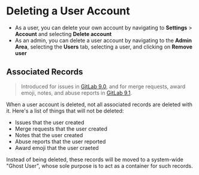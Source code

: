 # Deleting a User Account

- As a user, you can delete your own account by navigating to **Settings** > **Account** and selecting **Delete account**
- As an admin, you can delete a user account by navigating to the **Admin Area**, selecting the **Users** tab, selecting a user, and clicking on **Remove user**

## Associated Records

> Introduced for issues in [GitLab 9.0][ce-7393], and for merge requests, award emoji, notes, and abuse reports in [GitLab 9.1][ce-10467].

When a user account is deleted, not all associated records are deleted with it. Here's a list of things that will not be deleted:

- Issues that the user created
- Merge requests that the user created
- Notes that the user created
- Abuse reports that the user reported
- Award emoji that the user craeted


Instead of being deleted, these records will be moved to a system-wide "Ghost User", whose sole purpose is to act as a container for such records.


[ce-7393]: https://gitlab.com/gitlab-org/gitlab-ce/merge_requests/7393
[ce-10467]: https://gitlab.com/gitlab-org/gitlab-ce/merge_requests/10467


